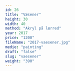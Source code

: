 ```yaml
---
id: 26
title: "Væsener"
height: 30
width: 40
method: "Akryl på lærred"
year: 2017
price: "1200"
fileName: "2017-vaesener.jpg"
medie: "painting"
draft: "false"
slug: "vaesener"
weight: "390"
---
```


